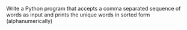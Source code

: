 Write a Python program that accepts a comma separated sequence of words as input and prints the unique words in sorted form (alphanumerically)
